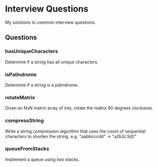# Interview Questions
My solutions to common interview questions.

## Questions

### hasUniqueCharacters
Determine if a string has all unique characters.

### isPalindrome
Determine if a string is a palindrome.

### rotateMatrix
Given an NxN matrix array of ints, rotate the matrix 90 degrees clockwise.

### compressString
Write a string compression algorithm that uses the count of sequential characters to shorten the string.
e.g. "aabbcccdd" -> "a2b2c3d2"

### queueFromStacks
Implement a queue using two stacks.

